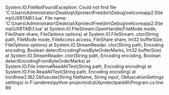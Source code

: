 System.IO.FileNotFoundException: Could not find file 'C:\Users\Administrator\Desktop\XprotectFree\bin\Debug\netcoreapp2.0\temp\UXRTAB\1.lua'.
File name: 'C:\Users\Administrator\Desktop\XprotectFree\bin\Debug\netcoreapp2.0\temp\UXRTAB\1.lua'
   at System.IO.FileStream.OpenHandle(FileMode mode, FileShare share, FileOptions options)
   at System.IO.FileStream..ctor(String path, FileMode mode, FileAccess access, FileShare share, Int32 bufferSize, FileOptions options)
   at System.IO.StreamReader..ctor(String path, Encoding encoding, Boolean detectEncodingFromByteOrderMarks, Int32 bufferSize)
   at System.IO.StreamReader..ctor(String path, Encoding encoding, Boolean detectEncodingFromByteOrderMarks)
   at System.IO.File.InternalReadAllText(String path, Encoding encoding)
   at System.IO.File.ReadAllText(String path, Encoding encoding)
   at IronBrew2.IB2.Obfuscate(String fileName, String input, ObfuscationSettings settings) in F:\anderes\python projects\dcp\Xprotectpaiddll\Program.cs:line 99
